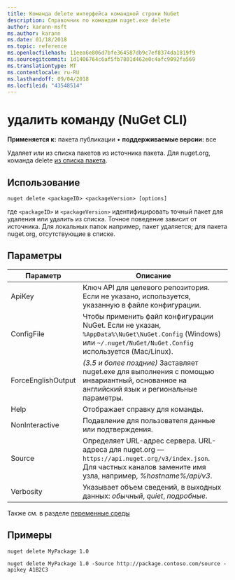 ```yaml
---
title: Команда delete интерфейса командной строки NuGet
description: Справочник по командам nuget.exe delete
author: karann-msft
ms.author: karann
ms.date: 01/18/2018
ms.topic: reference
ms.openlocfilehash: 11eea6e806d7bfe364587db9c7ef8374da1819f9
ms.sourcegitcommit: 1d1406764c6af5fb7801d462e0c4afc9092fa569
ms.translationtype: MT
ms.contentlocale: ru-RU
ms.lasthandoff: 09/04/2018
ms.locfileid: "43548514"
---
```

# <a name="delete-command-nuget-cli"></a>удалить команду (NuGet CLI)

**Применяется к:** пакета публикации &bullet; **поддерживаемые версии:** все

Удаляет или из списка пакетов из источника пакета. Для nuget.org, команда delete [из списка пакета](../policies/deleting-packages.md).

## <a name="usage"></a>Использование

```cli
nuget delete <packageID> <packageVersion> [options]
```

где `<packageID>` и `<packageVersion>` идентифицировать точный пакет для удаления или удалить из списка. Точное поведение зависит от источника. Для локальных папок например, пакет удаляется; для пакета nuget.org, отсутствующие в списке.

## <a name="options"></a>Параметры

| Параметр | Описание |
| --- | --- |
| ApiKey | Ключ API для целевого репозитория. Если не указано, используется, указанную в файле конфигурации. |
| ConfigFile | Чтобы применить файл конфигурации NuGet. Если не указан, `%AppData%\NuGet\NuGet.Config` (Windows) или `~/.nuget/NuGet/NuGet.Config` используется (Mac/Linux).|
| ForceEnglishOutput | *(3.5 и более поздние)*  Заставляет nuget.exe для выполнения с помощью инвариантный, основанное на английский язык и региональные параметры. |
| Help | Отображает справку для команды. |
| NonInteractive | Подавление для пользователя данные или подтверждения. |
| Source | Определяет URL-адрес сервера. URL-адреса для nuget.org — `https://api.nuget.org/v3/index.json`. Для частных каналов замените имя узла, например, *%hostname%/api/v3*. |
| Verbosity | Указывает объем сведений, в выходных данных: *обычный*, *quiet*, *подробные*. |

Также см. в разделе [переменные среды](cli-ref-environment-variables.md)

## <a name="examples"></a>Примеры

```cli
nuget delete MyPackage 1.0

nuget delete MyPackage 1.0 -Source http://package.contoso.com/source -apikey A1B2C3
```
